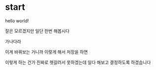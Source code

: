 # start

hello world!

잘은 모르겠지만 일단 한번 해봅시다

가나다라 

이게 바꿔보는 거니까 이렇게 해서 저장을 하면

이렇게 하는 건가 진짜로 헷갈려서 못하겠는데 일다 해보고 결정하도록 하겠습니다
